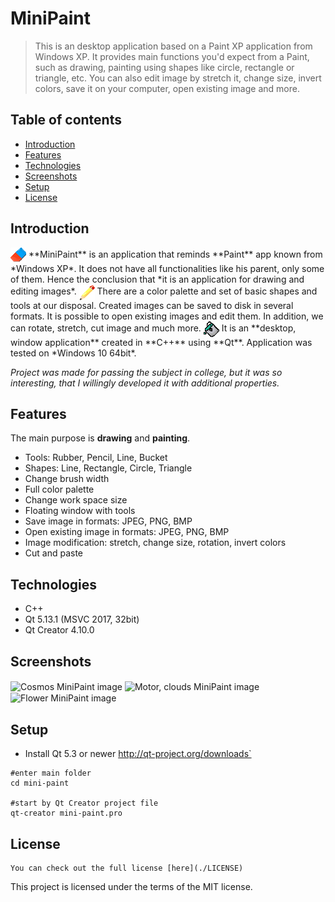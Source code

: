 # MiniPaint
> This is an desktop application based on a Paint XP application from Windows XP. It provides main functions you'd expect from a Paint, such as drawing, painting using shapes like circle, rectangle or triangle, etc. You can also edit image by stretch it, change size, invert colors, save it on your computer, open existing image and more. 

## Table of contents
* [Introduction](#introduction)
* [Features](#features)
* [Technologies](#technologies)
* [Screenshots](#screenshots)
* [Setup](#setup)
* [License](#license)

## Introduction
<img align="center" src="./Assets/Images/eraser.png" alt="Rubber image">
**MiniPaint** is an application that reminds **Paint** app known from *Windows XP*. It does not have all functionalities like his parent, only some of them.
Hence the conclusion that *it is an application for drawing and editing images*.
<img align="center" src="./Assets/Images/pencil.png" alt="Pencil image">
There are a color palette and set of basic shapes and tools at our disposal. Created images can be saved to disk in several formats. It is possible to open existing images and edit them.
In addition, we can rotate, stretch, cut image and much more. 
<img align="center" src="./Assets/Images/paintbucket.png" alt="Paint bucket image">
It is an **desktop, window application** created in **C++** using **Qt**. Application was tested on *Windows 10 64bit*.

*Project was made for passing the subject in college, but it was so interesting, that I willingly developed it with additional properties.*

## Features
The main purpose is **drawing** and **painting**. 
* Tools: Rubber, Pencil, Line, Bucket
* Shapes: Line, Rectangle, Circle, Triangle
* Change brush width
* Full color palette
* Change work space size
* Floating window with tools
* Save image in formats: JPEG, PNG, BMP
* Open existing image in formats: JPEG, PNG, BMP
* Image modification: stretch, change size, rotation, invert colors
* Cut and paste

## Technologies
* C++
* Qt 5.13.1 (MSVC 2017, 32bit)
* Qt Creator 4.10.0

## Screenshots
<img align="center" src="https://i.ibb.co/pbgFFWq/Screen1.png" alt="Cosmos MiniPaint image">
<img align="center" src="https://i.ibb.co/F3CNVVW/Screen3.png" alt="Motor, clouds MiniPaint image">
<img align="center" src="https://i.ibb.co/4gHCKLm/Screen2.png" alt="Flower MiniPaint image">

## Setup
* Install Qt 5.3 or newer http://qt-project.org/downloads`
```
#enter main folder
cd mini-paint

#start by Qt Creator project file
qt-creator mini-paint.pro
```
## License
    You can check out the full license [here](./LICENSE)
This project is licensed under the terms of the MIT license.